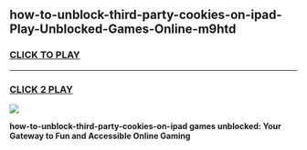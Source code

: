 
## how-to-unblock-third-party-cookies-on-ipad-Play-Unblocked-Games-Online-m9htd
<h3>
<a href="https://premium76.site?title=how-to-unblock-third-party-cookies-on-ipad&ref=25A">CLICK TO PLAY</a></h3>
<hr>

<h3>
<a href="https://premium76.site?title=how-to-unblock-third-party-cookies-on-ipad&ref=25A">CLICK 2 PLAY</a>
  
</h3>

<a href="https://premium76.site?title=how-to-unblock-third-party-cookies-on-ipad&ref=25A"><img src="https://clearcache.store/games.png"></a>


**how-to-unblock-third-party-cookies-on-ipad games unblocked: Your Gateway to Fun and Accessible Online Gaming**
